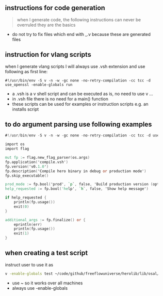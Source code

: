
## instructions for code generation 

> when I generate code, the following instructions can never be overruled they are the basics

- do not try to fix files which end with _.v because these are generated files


## instruction for vlang scripts

when I generate vlang scripts I will always use .vsh extension and use following as first line:

```
#!/usr/bin/env -S v -n -w -gc none -no-retry-compilation -cc tcc -d use_openssl -enable-globals run
```

- a .vsh is a v shell script and can be executed as is, no need to use v ...
- in .vsh file there is no need for a main() function
- these scripts can be used for examples or instruction scripts e.g. an installs script

## to do argument parsing use following examples

```v
#!/usr/bin/env -S v -n -w -gc none -no-retry-compilation -cc tcc -d use_openssl -enable-globals run

import os
import flag

mut fp := flag.new_flag_parser(os.args)
fp.application('compile.vsh')
fp.version('v0.1.0')
fp.description('Compile hero binary in debug or production mode')
fp.skip_executable()

prod_mode := fp.bool('prod', `p`, false, 'Build production version (optimized)')
help_requested := fp.bool('help', `h`, false, 'Show help message')

if help_requested {
    println(fp.usage())
    exit(0)
}

additional_args := fp.finalize() or {
    eprintln(err)
    println(fp.usage())
    exit(1)
}

```


## when creating a test script

instruct user to use it as 

```bash
v -enable-globals test ~/code/github/freeflowuniverse/herolib/lib/osal/package_test.v
```

- use ~ so it works over all machines
- always use -enable-globals

